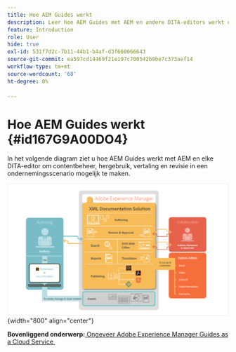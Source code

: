 ```yaml
---
title: Hoe AEM Guides werkt
description: Leer hoe AEM Guides met AEM en andere DITA-editors werkt om contentbeheer, hergebruik, vertaling en revisie in een bedrijfsscenario in te schakelen.
feature: Introduction
role: User
hide: true
exl-id: 531f7d2c-7b11-44b1-b4af-d3f660066643
source-git-commit: ea597cd14469f21e197c700542b9be7c373aef14
workflow-type: tm+mt
source-wordcount: '68'
ht-degree: 0%

---
```


# Hoe AEM Guides werkt {#id167G9A00DO4}

In het volgende diagram ziet u hoe AEM Guides werkt met AEM en elke DITA-editor om contentbeheer, hergebruik, vertaling en revisie in een ondernemingsscenario mogelijk te maken.

![](images/xml-add-on-how-it-works.png){width="800" align="center"}


**Bovenliggend onderwerp:**&#x200B;[&#x200B; Ongeveer Adobe Experience Manager Guides as a Cloud Service &#x200B;](../user-guide/intro.md)
